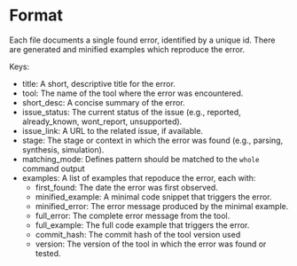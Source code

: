 # Format

Each file documents a single found error, identified by a unique id. There are generated and minified examples which reproduce the error.

Keys:
- title: A short, descriptive title for the error.
- tool: The name of the tool where the error was encountered.
- short_desc: A concise summary of the error.
- issue_status: The current status of the issue (e.g., reported, already_known, wont_report, unsupported).
- issue_link: A URL to the related issue, if available.
- stage: The stage or context in which the error was found (e.g., parsing, synthesis, simulation).
- matching_mode: Defines pattern should be matched to the `whole` command output
- examples: A list of examples that repoduce the error, each with:
    - first_found: The date the error was first observed.
    - minified_example: A minimal code snippet that triggers the error.
    - minified_error: The error message produced by the minimal example.
    - full_error: The complete error message from the tool.
    - full_example: The full code example that triggers the error.
    - commit_hash: The commit hash of the tool version used
    - version: The version of the tool in which the error was found or tested.
